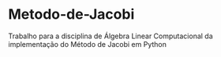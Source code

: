 # Metodo-de-Jacobi
Trabalho para a disciplina de Álgebra Linear Computacional da implementação do Método de Jacobi em Python
